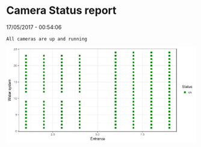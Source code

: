 Camera Status report
================
17/05/2017 - 00:54:06

    All cameras are up and running

![](camreport_files/figure-markdown_github/unnamed-chunk-2-1.png)
